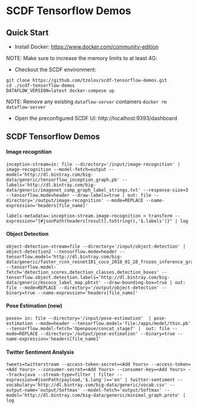 # SCDF Tensorflow Demos

## Quick Start

* Install Docker: https://www.docker.com/community-edition 

NOTE: Make sure to increase the memory limits to at least 4G:

* Checkout the SCDF environment:
```
git clone https://github.com/tzolov/scdf-tensorflow-demos.git
cd ./scdf-tensorflow-demos
DATAFLOW_VERSION=latest docker-compose up
```
NOTE: Remove any existing `dataflow-server` containers `docker rm dataflow-server`

* Open the preconfigured SCDF UI: http://localhost:9393/dashboard

## SCDF Tensorflow Demos
#### Image recognition
```
inception-stream=in: file --directory='/input/image-recognition' | image-recognition --model-fetch=output --model='http://dl.bintray.com/big-data/generic/tensorflow_inception_graph.pb' --labels='http://dl.bintray.com/big-data/generic/imagenet_comp_graph_label_strings.txt' --response-size=3 --tensorflow.mode=header --draw-labels=true | out: file --directory='/output/image-recognition' --mode=REPLACE --name-expression='headers[file_name]'

labels-metadata=:inception-stream.image-recognition > transform --expression="{#jsonPath(headers[result].toString(),'$.labels')}" | log
```

#### Object Detection

```
object-detection-stream=file --directory='/input/object-detection' | object-detection2 --tensorflow.mode=header --tensorflow.model='http://dl.bintray.com/big-data/generic/faster_rcnn_resnet101_coco_2018_01_28_frozen_inference_graph.pb' --tensorflow.model-fetch='detection_scores,detection_classes,detection_boxes' --tensorflow.object.detection.labels='http://dl.bintray.com/big-data/generic/mscoco_label_map.pbtxt' --draw-bounding-box=true | out: file --mode=REPLACE --directory='/output/object-detection' --binary=true --name-expression='headers[file_name]'
```

#### Pose Estimation (new)

```
poses= in: file --directory='/input/pose-estimation'  | pose-estimation --mode=header --tensorflow.model='file:/apps/model/thin.pb' --tensorflow.model-fetch='Openpose/concat_stage7' |  out: file --mode=REPLACE --directory='/output/pose-estimation' --binary=true --name-expression='headers[file_name]'
```

#### Twitter Sentiment Analysis

```
tweets=twitterstream --access-token-secret=<Add Yours> --access-token=<Add Yours> --consumer-secret=<Add Yours> --consumer-key=<Add Yours> --track=java --stream-type=filter | filter --expression=#jsonPath(payload,'$.lang')=='en' | twitter-sentiment --vocabulary='http://dl.bintray.com/big-data/generic/vocab.csv' --output-name='output/Softmax' --model-fetch='output/Softmax' --model='http://dl.bintray.com/big-data/generic/minimal_graph.proto' | log
```

